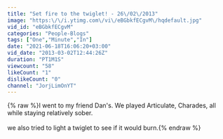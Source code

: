 ```yaml
---
title: "Set fire to the twiglet! - 26\/02\/2013"
image: "https:\/\/i.ytimg.com\/vi\/eBGbkfECgvM\/hqdefault.jpg"
vid_id: "eBGbkfECgvM"
categories: "People-Blogs"
tags: ["One","Minute","In"]
date: "2021-06-18T16:06:20+03:00"
vid_date: "2013-03-02T12:44:26Z"
duration: "PT1M1S"
viewcount: "58"
likeCount: "1"
dislikeCount: "0"
channel: "JorjLimOnYT"
---
```

{% raw %}I went to my friend Dan's. We played Articulate, Charades, all while staying relatively sober. <br /><br />we also tried to light a twiglet to see if it would burn.{% endraw %}
